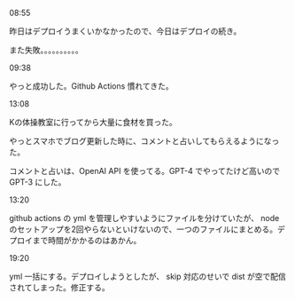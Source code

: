 08:55

昨日はデプロイうまくいかなかったので、今日はデプロイの続き。

また失敗。。。。。。。。。。

09:38

やっと成功した。Github Actions 慣れてきた。

13:08

Kの体操教室に行ってから大量に食材を買った。

やっとスマホでブログ更新した時に、コメントと占いしてもらえるようになった。

コメントと占いは、OpenAI API を使ってる。GPT-4 でやってたけど高いので GPT-3 にした。

13:20

github actions の yml を管理しやすいようにファイルを分けていたが、 node のセットアップを2回やらないといけないので、一つのファイルにまとめる。デプロイまで時間がかかるのはあかん。

19:20

yml 一括にする。デプロイしようとしたが、 skip 対応のせいで dist が空で配信されてしまった。修正する。
